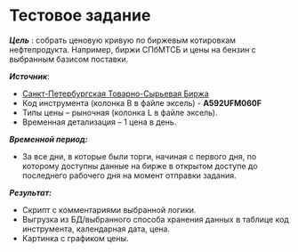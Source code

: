 # Тестовое задание


***Цель*** : собрать ценовую кривую по биржевым котировкам нефтепродукта. Например, биржи СПбМТСБ и цены на бензин с выбранным базисом поставки.

***Источник***: 
* [Санкт-Петербургская Товарно-Сырьевая Биржа](https://spimex.com/markets/oil_products/trades/results/)
* Код инструмента (колонка B в файле эксель) - **A592UFM060F**
* Типы цены – рыночная (колонка L в файле эксель).
* Временная детализация – 1 цена в день.

***Временной период:*** 
* За все дни, в которые были торги, начиная с первого дня, по которому доступны данные на бирже в открытом доступе до последнего рабочего дня на момент отправки задания.

***Результат:***
* Скрипт с комментариями выбранной логики.
* Выгрузка из БД/выбранного способа хранения данных в таблице код инструмента, календарная дата, цена.
* Картинка с графиком цены.

